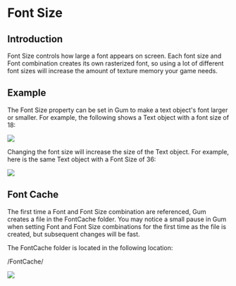 # Font Size

## Introduction

Font Size controls how large a font appears on screen. Each font size and Font combination creates its own rasterized font, so using a lot of different font sizes will increase the amount of texture memory your game needs.

## Example

The Font Size property can be set in Gum to make a text object's font larger or smaller. For example, the following shows a Text object with a font size of 18:

![](<../../../.gitbook/assets/FontSize18 (1).png>)

Changing the font size will increase the size of the Text object. For example, here is the same Text object with a Font Size of 36:

![](<../../../.gitbook/assets/FontSize36 (1).png>)

## Font Cache

The first time a Font and Font Size combination are referenced, Gum creates a file in the FontCache folder. You may notice a small pause in Gum when setting Font and Font Size combinations for the first time as the file is created, but subsequent changes will be fast.

The FontCache folder is located in the following location:

/FontCache/

![](<../../../.gitbook/assets/FontCacheFolder (1).png>)
